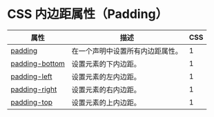 # CSS 内边距属性（Padding）

| 属性 | 描述 | CSS |
| --- | --- | --- |
| [padding](/cssref/pr_padding.asp) | 在一个声明中设置所有内边距属性。 | 1 |
| [padding-bottom](/cssref/pr_padding-bottom.asp) | 设置元素的下内边距。 | 1 |
| [padding-left](/cssref/pr_padding-left.asp) | 设置元素的左内边距。 | 1 |
| [padding-right](/cssref/pr_padding-right.asp) | 设置元素的右内边距。 | 1 |
| [padding-top](/cssref/pr_padding-top.asp) | 设置元素的上内边距。 | 1 |

